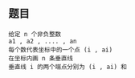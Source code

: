 ## 题目
    给定 n 个非负整数 
    a1 , a2 , .... , an 
    每个数代表坐标中的一个点 (i , ai)
    在坐标内画 n 条垂直线 
    垂直线 i 的两个端点分别为 (i , ai) 和 